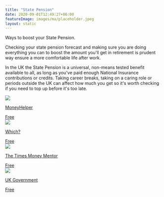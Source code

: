 ```yaml
---
title: "State Pension"
date: 2020-09-01T12:49:27+06:00
featureImage: images/ma/placeholder.jpeg
layout: static
---
```


Ways to boost your State Pension.

Checking your state pension forecast and making sure you are doing everything you can to boost the amount you'll get in retirement is prudent way ensure a more comfortable life after work.

In the UK the State Pension is a universal, non-means tested benefit available to all, as long as you've paid enough National Insurance contributions or credits. Taking career breaks, taking on a caring role or periods outside the UK can affect how much you get so it's worth checking if you need to top up before it's too late.

<a class="ma-link" href="https://www.moneyhelper.org.uk/en/pensions-and-retirement/state-pension"><div class="ma-card ma-card-Wealth"><div class="ma-icon"><img src ="/images/icon-check.png"/></div><div class="ma-name"><p>MoneyHelper</p></div><div class="ma-paid-text"><span>Free </span></div></div></a><a class="ma-link" href="https://www.which.co.uk/money/pensions-and-retirement/state-pension/can-i-top-up-my-state-pension-aVwgx1p28af4"><div class="ma-card ma-card-Wealth"><div class="ma-icon"><img src ="/images/icon-check.png"/></div><div class="ma-name"><p>Which?</p></div><div class="ma-paid-text"><span>Free</span></div></div></a><a class="ma-link" href="https://www.thetimes.co.uk/money-mentor/article/boost-defer-pension/"><div class="ma-card ma-card-Wealth"><div class="ma-icon"><img src ="/images/icon-check.png"/></div><div class="ma-name"><p>The Times Money Mentor</p></div><div class="ma-paid-text"><span>Free </span></div></div></a><a class="ma-link" href="https://www.gov.uk/check-state-pension"><div class="ma-card ma-card-Wealth"><div class="ma-icon"><img src ="/images/icon-check.png"/></div><div class="ma-name"><p>UK Government</p></div><div class="ma-paid-text"><span>Free </span></div></div></a>  

<br/><br/>






